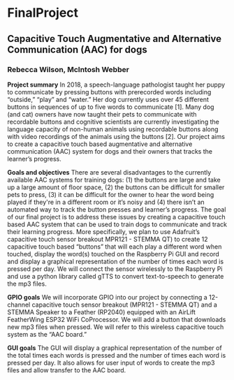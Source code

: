 # FinalProject

## Capacitive Touch Augmentative and Alternative Communication (AAC) for dogs
### Rebecca Wilson, McIntosh Webber

**Project summary**
In 2018, a speech-language pathologist taught her puppy to communicate by pressing buttons with prerecorded words including “outside,” “play” and “water.” Her dog currently uses over 45 different buttons in sequences of up to five words to communicate [1]. Many dog (and cat) owners have now taught their pets to communicate with recordable buttons and cognitive scientists are currently investigating the language capacity of non-human animals using recordable buttons along with video recordings of the animals using the buttons [2]. Our project aims to create a capacitive touch based augmentative and alternative communication (AAC) system for dogs and their owners that tracks the learner’s progress. 

**Goals and objectives**
There are several disadvantages to the currently available AAC systems for training dogs: (1) the buttons are large and take up a large amount of floor space, (2) the buttons can be difficult for smaller pets to press, (3) it can be difficult for the owner to hear the word being played if they're in a different room or it’s noisy and (4) there isn’t an automated way to track the button presses and learner’s progress. 
The goal of our final project is to address these issues by creating a capacitive touch based AAC system that can be used to train dogs to communicate and track their learning progress. More specifically, we plan to use Adafruit’s capacitive touch sensor breakout MPR121 - STEMMA QT) to create 12 capacitive touch based “buttons” that will each play a different word when touched, display the word(s) touched on the Raspberry Pi GUI and record and display a graphical representation of the number of times each word is pressed per day.  We will connect the sensor wirelessly to the Raspberry Pi and use a python library called gTTS to convert text-to-speech to generate the mp3 files.

**GPIO goals**
We will incorporate GPIO into our project by connecting a 12-channel capacitive touch sensor breakout (MPR121 - STEMMA QT) and a STEMMA Speaker to a Feather (RP2040) equipped with an AirLift FeatherWing ESP32 WiFi CoProcessor. We will add a button that downloads new mp3 files when pressed. We will refer to this wireless capacitive touch system as the “AAC board.”

**GUI goals**
The GUI will display a graphical representation of the number of the total times each words is pressed and the number of times each word is pressed per day. It also allows for user input of words to create the mp3 files and allow transfer to the AAC board.  

